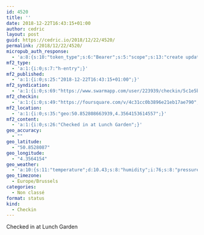 ```yaml
---
id: 4520
title: ''
date: 2018-12-22T16:43:15+01:00
author: cedric
layout: post
guid: https://cedric.io/2018/12/22/4520/
permalink: /2018/12/22/4520/
micropub_auth_response:
  - 'a:8:{s:10:"token_type";s:6:"Bearer";s:5:"scope";s:13:"create update";s:2:"me";s:18:"https://cedric.io/";s:9:"issued_by";s:45:"https://cedric.io/wp-json/indieauth/1.0/token";s:9:"client_id";s:27:"https://ownyourswarm.p3k.io";s:9:"issued_at";i:1542614471;s:4:"user";i:1;s:13:"last_accessed";i:1545493556;}'
mf2_type:
  - 'a:1:{i:0;s:7:"h-entry";}'
mf2_published:
  - 'a:1:{i:0;s:25:"2018-12-22T16:43:15+01:00";}'
mf2_syndication:
  - 'a:1:{i:0;s:69:"https://www.swarmapp.com/user/223939/checkin/5c1e5b93ad910e002cb74ed6";}'
mf2_checkin:
  - 'a:1:{i:0;s:49:"https://foursquare.com/v/4c31cc0b3896e21eb17ae790";}'
mf2_location:
  - 'a:1:{i:0;s:35:"geo:50.852808663939,4.3564153614557";}'
mf2_content:
  - 'a:1:{i:0;s:26:"Checked in at Lunch Garden";}'
geo_accuracy:
  - ""
geo_latitude:
  - "50.8528087"
geo_longitude:
  - "4.3564154"
geo_weather:
  - 'a:10:{s:11:"temperature";d:10.43;s:8:"humidity";i:76;s:8:"pressure";i:1018;s:10:"cloudiness";i:20;s:4:"wind";a:2:{s:5:"speed";d:4.1;s:6:"degree";i:260;}s:7:"summary";s:10:"few clouds";s:4:"icon";s:15:"wi-cloudy-gusts";s:10:"visibility";i:10000;s:7:"sunrise";s:25:"2018-12-22T08:42:54+01:00";s:6:"sunset";s:25:"2018-12-22T16:39:19+01:00";}'
geo_timezone:
  - Europe/Brussels
categories:
  - Non classé
format: status
kind:
  - Checkin
---
```

Checked in at Lunch Garden